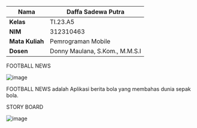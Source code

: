 | **Nama**           | Daffa Sadewa Putra          |
|--------------------|-------------------------|
| **Kelas**          | TI.23.A5                |
| **NIM**            | 312310463             |
| **Mata Kuliah**    | Pemrograman Mobile      |
| **Dosen**          | Donny Maulana, S.Kom., M.M.S.I |





FOOTBALL NEWS

![image](https://github.com/user-attachments/assets/71830afc-76c3-4c3e-9215-98d43a344612)

FOOTBALL NEWS adalah Aplikasi berita bola yang membahas dunia sepak bola.

STORY BOARD

![image](https://github.com/user-attachments/assets/27da141d-08b5-4547-a95c-80fd79323c08)


